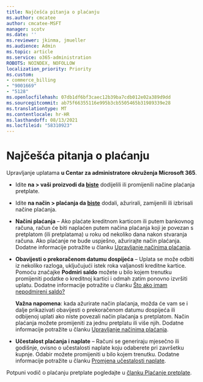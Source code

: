 ```yaml
---
title: Najčešća pitanja o plaćanju
ms.author: cmcatee
author: cmcatee-MSFT
manager: scotv
ms.date: ''
ms.reviewer: jkinma, jmueller
ms.audience: Admin
ms.topic: article
ms.service: o365-administration
ROBOTS: NOINDEX, NOFOLLOW
localization_priority: Priority
ms.custom:
- commerce_billing
- "9001669"
- "5128"
ms.openlocfilehash: 07db1df6bf3caec12b39ba7cdb012e02a389d9dd
ms.sourcegitcommit: ab75f66355116e995b3cb5505465b31989339e28
ms.translationtype: MT
ms.contentlocale: hr-HR
ms.lasthandoff: 08/13/2021
ms.locfileid: "58310923"
---
```

# <a name="payment-faq"></a>Najčešća pitanja o plaćanju

Upravljanje uplatama **u Centar za administratore okruženja Microsoft 365**.

- Idite **na > vaši proizvodi da [biste](https://go.microsoft.com/fwlink/p/?linkid=842054)** dodijelili ili promijenili načine plaćanja pretplate.
- Idite **na način > plaćanja da [biste](https://go.microsoft.com/fwlink/p/?linkid=2018806)** dodali, ažurirali, zamijenili ili izbrisali načine plaćanja.

- **Načini plaćanja** – Ako plaćate kreditnom karticom ili putem bankovnog računa, račun će biti naplaćen putem načina plaćanja koji je povezan s pretplatom (ili pretplatama) u roku od nekoliko dana nakon stvaranja računa. Ako plaćanje ne bude uspješno, ažurirajte način plaćanja. Dodatne informacije potražite u članku [Upravljanje načinima plaćanja](https://docs.microsoft.com/microsoft-365/commerce/billing-and-payments/manage-payment-methods).

- **Obavijesti o prekoračenom datumu dospijeća** – Uplata se može odbiti iz nekoliko razloga, uključujući istek roka valjanosti kreditne kartice. Pomoću značajke **Podmiri saldo** možete u bilo kojem trenutku promijeniti podatke o kreditnoj kartici i odmah zatim ponovno izvršiti uplatu. Dodatne informacije potražite u članku [Što ako imam nepodmireni saldo?](https://docs.microsoft.com/microsoft-365/commerce/billing-and-payments/pay-for-your-subscription#what-if-i-have-an-outstanding-balance)

    **Važna napomena**: kada ažurirate način plaćanja, možda će vam se i dalje prikazivati obavijesti o prekoračenom datumu dospijeća ili odbijenoj uplati ako niste povezali način plaćanja s pretplatom. Način plaćanja možete promijeniti za jednu pretplatu ili više njih. Dodatne informacije potražite u članku [Upravljanje načinima plaćanja](https://docs.microsoft.com/microsoft-365/commerce/billing-and-payments/manage-payment-methods).

- **Učestalost plaćanja i naplate** – Računi se generiraju mjesečno ili godišnje, ovisno o učestalosti naplate koju odaberete pri završetku kupnje. Odabir možete promijeniti u bilo kojem trenutku. Dodatne informacije potražite u članku [Promjena učestalosti naplate](https://docs.microsoft.com/microsoft-365/commerce/billing-and-payments/change-payment-frequency).

Potpuni vodič o plaćanju pretplate pogledajte u [članku Plaćanje pretplate](https://docs.microsoft.com/microsoft-365/commerce/billing-and-payments/pay-for-your-subscription).
